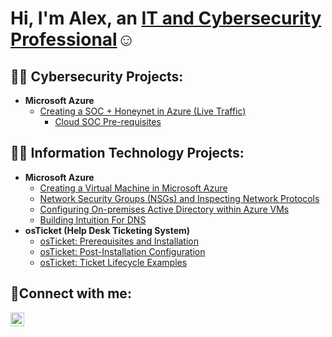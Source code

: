 <h1>Hi, I'm Alex, an <a href="https://www.linkedin.com/in/alexander-noriega-721b4723b/">IT and Cybersecurity Professional</a>☺</h1>

<h2>👨‍💻 Cybersecurity Projects:</h2>

- <b>Microsoft Azure</b>
  - [Creating a SOC + Honeynet in Azure (Live Traffic)](https://github.com/jnoriega232/Azure-Honeynet-SOC)
    - [Cloud SOC Pre-requisites](https://github.com/jnoriega232/Cloud-SOC-Pre-requisites)  

<h2>👨‍💻 Information Technology Projects:</h2>

- <b>Microsoft Azure</b>
  - [Creating a Virtual Machine in Microsoft Azure](https://github.com/jnoriega232/azure-virtualmachine)
  - [Network Security Groups (NSGs) and Inspecting Network Protocols](https://github.com/jnoriega232/azure-network-protocols)
  - [Configuring On-premises Active Directory within Azure VMs](https://github.com/jnoriega232/configure-ad)
  - [Building Intuition For DNS](https://github.com/jnoriega232/DNS)
- <b>osTicket (Help Desk Ticketing System)</b>
  - [osTicket: Prerequisites and Installation](https://github.com/jnoriega232/osticket-prereqs)
  - [osTicket: Post-Installation Configuration](https://github.com/jnoriega232/post-install-config)
  - [osTicket: Ticket Lifecycle Examples](https://github.com/jnoriega232/ticket-lifecycle)

<h2>🤳Connect with me:</h2>

[<img align="left" alt="Josh | LinkedIn" width="22px" src="https://cdn.jsdelivr.net/npm/simple-icons@v3/icons/linkedin.svg" />][linkedin]

[linkedin]: https://www.linkedin.com/in/alexander-noriega-721b4723b/
